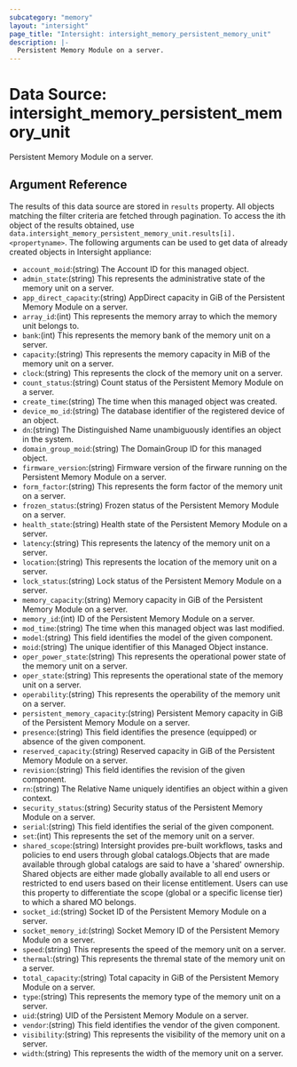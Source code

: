 ```yaml
---
subcategory: "memory"
layout: "intersight"
page_title: "Intersight: intersight_memory_persistent_memory_unit"
description: |-
  Persistent Memory Module on a server.
---
```


# Data Source: intersight_memory_persistent_memory_unit
Persistent Memory Module on a server.
## Argument Reference
The results of this data source are stored in `results` property.
All objects matching the filter criteria are fetched through pagination.
To access the ith object of the results obtained, use `data.intersight_memory_persistent_memory_unit.results[i].<propertyname>`.
The following arguments can be used to get data of already created objects in Intersight appliance:
* `account_moid`:(string) The Account ID for this managed object. 
* `admin_state`:(string) This represents the administrative state of the memory unit on a server. 
* `app_direct_capacity`:(string) AppDirect capacity in GiB of the Persistent Memory Module on a server. 
* `array_id`:(int) This represents the memory array to which the memory unit belongs to. 
* `bank`:(int) This represents the memory bank of the memory unit on a server. 
* `capacity`:(string) This represents the memory capacity in MiB of the memory unit on a server. 
* `clock`:(string) This represents the clock of the memory unit on a server. 
* `count_status`:(string) Count status of the Persistent Memory Module on a server. 
* `create_time`:(string) The time when this managed object was created. 
* `device_mo_id`:(string) The database identifier of the registered device of an object. 
* `dn`:(string) The Distinguished Name unambiguously identifies an object in the system. 
* `domain_group_moid`:(string) The DomainGroup ID for this managed object. 
* `firmware_version`:(string) Firmware version of the firware running on the Persistent Memory Module on a server. 
* `form_factor`:(string) This represents the form factor of the memory unit on a server. 
* `frozen_status`:(string) Frozen status of the Persistent Memory Module on a server. 
* `health_state`:(string) Health state of the Persistent Memory Module on a server. 
* `latency`:(string) This represents the latency of the memory unit on a server. 
* `location`:(string) This represents the location of the memory unit on a server. 
* `lock_status`:(string) Lock status of the Persistent Memory Module on a server. 
* `memory_capacity`:(string) Memory capacity in GiB of the Persistent Memory Module on a server. 
* `memory_id`:(int) ID of the Persistent Memory Module on a server. 
* `mod_time`:(string) The time when this managed object was last modified. 
* `model`:(string) This field identifies the model of the given component. 
* `moid`:(string) The unique identifier of this Managed Object instance. 
* `oper_power_state`:(string) This represents the operational power state of the memory unit on a server. 
* `oper_state`:(string) This represents the operational state of the memory unit on a server. 
* `operability`:(string) This represents the operability of the memory unit on a server. 
* `persistent_memory_capacity`:(string) Persistent Memory capacity in GiB of the Persistent Memory Module on a server. 
* `presence`:(string) This field identifies the presence (equipped) or absence of the given component. 
* `reserved_capacity`:(string) Reserved capacity in GiB of the Persistent Memory Module on a server. 
* `revision`:(string) This field identifies the revision of the given component. 
* `rn`:(string) The Relative Name uniquely identifies an object within a given context. 
* `security_status`:(string) Security status of the Persistent Memory Module on a server. 
* `serial`:(string) This field identifies the serial of the given component. 
* `set`:(int) This represents the set of the memory unit on a server. 
* `shared_scope`:(string) Intersight provides pre-built workflows, tasks and policies to end users through global catalogs.Objects that are made available through global catalogs are said to have a 'shared' ownership. Shared objects are either made globally available to all end users or restricted to end users based on their license entitlement. Users can use this property to differentiate the scope (global or a specific license tier) to which a shared MO belongs. 
* `socket_id`:(string) Socket ID of the Persistent Memory Module on a server. 
* `socket_memory_id`:(string) Socket Memory ID of the Persistent Memory Module on a server. 
* `speed`:(string) This represents the speed of the memory unit on a server. 
* `thermal`:(string) This represents the thremal state of the memory unit on a server. 
* `total_capacity`:(string) Total capacity in GiB of the Persistent Memory Module on a server. 
* `type`:(string) This represents the memory type of the memory unit on a server. 
* `uid`:(string) UID of the Persistent Memory Module on a server. 
* `vendor`:(string) This field identifies the vendor of the given component. 
* `visibility`:(string) This represents the visibility of the memory unit on a server. 
* `width`:(string) This represents the width of the memory unit on a server. 
 